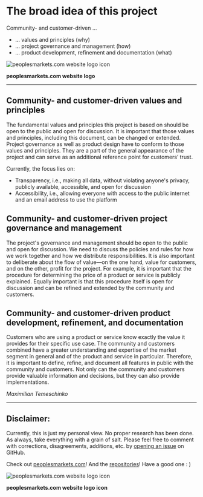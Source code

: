 # The broad idea of this project

Community- and customer-driven ...

- ... values and principles (why)
- ... project governance and management (how)
- ... product development, refinement and documentation (what)

![peoplesmarkets.com website logo icon](/content/BannerLogo.png)

**peoplesmarkets.com website logo**

---

## Community- and customer-driven values and principles

The fundamental values and principles this project is based on should be open to the public and open for discussion. It is important that those values and principles, including this document, can be changed or extended. Project governance as well as product design have to conform to those values and principles. They are a part of the general appearance of the project and can serve as an additional reference point for customers’ trust.

Currently, the focus lies on:

- Transparency, i.e., making all data, without violating anyone's privacy, publicly available, accessible, and open for discussion
- Accessibility, i.e., allowing everyone with access to the public internet and an email address to use the platform

## Community- and customer-driven project governance and management

The project's governance and management should be open to the public and open for discussion. We need to discuss the policies and rules for how we work together and how we distribute responsibilities. It is also important to deliberate about the flow of value—on the one hand, value for customers, and on the other, profit for the project. For example, it is important that the procedure for determining the price of a product or service is publicly explained. Equally important is that this procedure itself is open for discussion and can be refined and extended by the community and customers.

## Community- and customer-driven product development, refinement, and documentation

Customers who are using a product or service know exactly the value it provides for their specific use case. The community and customers combined have a greater understanding and expertise of the market segment in general and of the product and service in particular. Therefore, it is important to define, refine, and document all features in public with the community and customers. Not only can the community and customers provide valuable information and decisions, but they can also provide implementations.

_Maximilian Temeschinko_

---

## Disclaimer:

Currently, this is just my personal view. No proper research has been done. As always, take everything with a grain of salt. Please feel free to comment with corrections, disagreements, additions, etc. by [opening an issue](https://github.com/peoplesmarkets/Project/issues) on GitHub.

Check out [peoplesmarkets.com](https://peoplesmarkets.com)! And the [repositories](https://github.com/peoplesmarkets)! Have a good one : )

![peoplesmarkets.com website logo icon](/content/FooterLogoAndPreviewImage.png)

**peoplesmarkets.com website logo icon**
